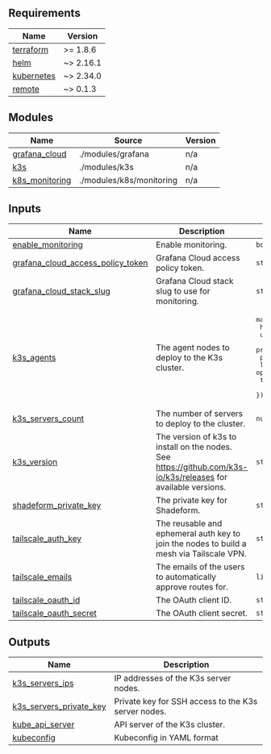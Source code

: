 <!-- BEGIN_TF_DOCS -->
## Requirements

| Name | Version |
|------|---------|
| <a name="requirement_terraform"></a> [terraform](#requirement\_terraform) | >= 1.8.6 |
| <a name="requirement_helm"></a> [helm](#requirement\_helm) | ~> 2.16.1 |
| <a name="requirement_kubernetes"></a> [kubernetes](#requirement\_kubernetes) | ~> 2.34.0 |
| <a name="requirement_remote"></a> [remote](#requirement\_remote) | ~> 0.1.3 |

## Modules

| Name | Source | Version |
|------|--------|---------|
| <a name="module_grafana_cloud"></a> [grafana\_cloud](#module\_grafana\_cloud) | ./modules/grafana | n/a |
| <a name="module_k3s"></a> [k3s](#module\_k3s) | ./modules/k3s | n/a |
| <a name="module_k8s_monitoring"></a> [k8s\_monitoring](#module\_k8s\_monitoring) | ./modules/k8s/monitoring | n/a |

## Inputs

| Name | Description | Type | Default | Required |
|------|-------------|------|---------|:--------:|
| <a name="input_enable_monitoring"></a> [enable\_monitoring](#input\_enable\_monitoring) | Enable monitoring. | `bool` | `false` | no |
| <a name="input_grafana_cloud_access_policy_token"></a> [grafana\_cloud\_access\_policy\_token](#input\_grafana\_cloud\_access\_policy\_token) | Grafana Cloud access policy token. | `string` | n/a | yes |
| <a name="input_grafana_cloud_stack_slug"></a> [grafana\_cloud\_stack\_slug](#input\_grafana\_cloud\_stack\_slug) | Grafana Cloud stack slug to use for monitoring. | `string` | n/a | yes |
| <a name="input_k3s_agents"></a> [k3s\_agents](#input\_k3s\_agents) | The agent nodes to deploy to the K3s cluster. | <pre>map(object({<br/>    host             = string<br/>    user             = string<br/>    private_key_name = string<br/>    provider         = string<br/>    labels           = optional(list(string), [])<br/>    taints           = optional(list(string), [])<br/>  }))</pre> | `{}` | no |
| <a name="input_k3s_servers_count"></a> [k3s\_servers\_count](#input\_k3s\_servers\_count) | The number of servers to deploy to the cluster. | `number` | `1` | no |
| <a name="input_k3s_version"></a> [k3s\_version](#input\_k3s\_version) | The version of k3s to install on the nodes. See https://github.com/k3s-io/k3s/releases for available versions. | `string` | n/a | yes |
| <a name="input_shadeform_private_key"></a> [shadeform\_private\_key](#input\_shadeform\_private\_key) | The private key for Shadeform. | `string` | n/a | yes |
| <a name="input_tailscale_auth_key"></a> [tailscale\_auth\_key](#input\_tailscale\_auth\_key) | The reusable and ephemeral auth key to join the nodes to build a mesh via Tailscale VPN. | `string` | n/a | yes |
| <a name="input_tailscale_emails"></a> [tailscale\_emails](#input\_tailscale\_emails) | The emails of the users to automatically approve routes for. | `list(string)` | n/a | yes |
| <a name="input_tailscale_oauth_id"></a> [tailscale\_oauth\_id](#input\_tailscale\_oauth\_id) | The OAuth client ID. | `string` | n/a | yes |
| <a name="input_tailscale_oauth_secret"></a> [tailscale\_oauth\_secret](#input\_tailscale\_oauth\_secret) | The OAuth client secret. | `string` | n/a | yes |

## Outputs

| Name | Description |
|------|-------------|
| <a name="output_k3s_servers_ips"></a> [k3s\_servers\_ips](#output\_k3s\_servers\_ips) | IP addresses of the K3s server nodes. |
| <a name="output_k3s_servers_private_key"></a> [k3s\_servers\_private\_key](#output\_k3s\_servers\_private\_key) | Private key for SSH access to the K3s server nodes. |
| <a name="output_kube_api_server"></a> [kube\_api\_server](#output\_kube\_api\_server) | API server of the K3s cluster. |
| <a name="output_kubeconfig"></a> [kubeconfig](#output\_kubeconfig) | Kubeconfig in YAML format |
<!-- END_TF_DOCS -->